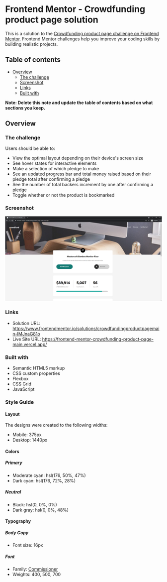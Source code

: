 # Frontend Mentor - Crowdfunding product page solution

This is a solution to the [Crowdfunding product page challenge on Frontend Mentor](https://www.frontendmentor.io/challenges/crowdfunding-product-page-7uvcZe7ZR). Frontend Mentor challenges help you improve your coding skills by building realistic projects. 

## Table of contents

- [Overview](#overview)
  - [The challenge](#the-challenge)
  - [Screenshot](#screenshot)
  - [Links](#links)
  - [Built with](#built-with)


**Note: Delete this note and update the table of contents based on what sections you keep.**

## Overview

### The challenge

Users should be able to:

- View the optimal layout depending on their device's screen size
- See hover states for interactive elements
- Make a selection of which pledge to make
- See an updated progress bar and total money raised based on their pledge total after confirming a pledge
- See the number of total backers increment by one after confirming a pledge
- Toggle whether or not the product is bookmarked

### Screenshot

![](./images/working-app.png)

### Links

- Solution URL: https://www.frontendmentor.io/solutions/crowdfundingproductpagemain-IMJnaG81o
- Live Site URL: https://frontend-mentor-crowdfunding-product-page-main.vercel.app/


### Built with

- Semantic HTML5 markup
- CSS custom properties
- Flexbox
- CSS Grid
- JavaScript

### Style Guide

#### Layout

The designs were created to the following widths:

- Mobile: 375px
- Desktop: 1440px

#### Colors

##### Primary

- Moderate cyan: hsl(176, 50%, 47%)
- Dark cyan: hsl(176, 72%, 28%)

##### Neutral

- Black: hsl(0, 0%, 0%)
- Dark gray: hsl(0, 0%, 48%)

#### Typography

##### Body Copy

- Font size: 16px

##### Font

- Family: [Commissioner](https://fonts.google.com/specimen/Commissioner)
- Weights: 400, 500, 700